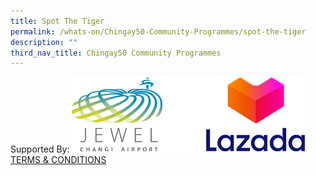 ```yaml
---
title: Spot The Tiger
permalink: /whats-on/Chingay50-Community-Programmes/spot-the-tiger
description: ""
third_nav_title: Chingay50 Community Programmes
---
```

Supported By:
<img src="/images/whats-on/supported-by.png" alt="sported by" style="width:373px; height:121px;"/>
[TERMS & CONDITIONS](/files/whats-on/spot-the-tiger-terms-and-conditions.pdf)